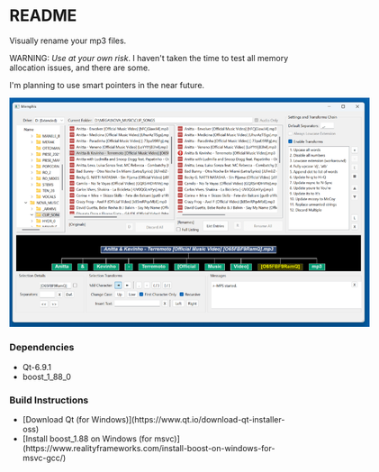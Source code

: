 # README #

Visually rename your mp3 files. 

WARNING: *Use at your own risk*. I haven't taken the time to test all memory allocation issues, and there are some.

I'm planning to use smart pointers in the near future.

<img src="assets/MemphisNow.png" alt="Memphis Now (C++)" style="max-width: 640px;">

### Dependencies ###

* Qt-6.9.1
* boost_1_88_0

### Build Instructions ###

<ul>
<li>[Download Qt (for Windows)](https://www.qt.io/download-qt-installer-oss)</li>
<li>[Install boost_1.88 on Windows (for msvc)](https://www.realityframeworks.com/install-boost-on-windows-for-msvc-gcc/)</li>
</ul>
